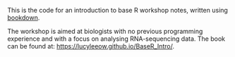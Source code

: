 This is the code for an introduction to base R workshop notes, written using [bookdown](https://github.com/rstudio/bookdown).

The workshop is aimed at biologists with no previous programming experience and with a focus on analysing RNA-sequencing data. The book can be found at: https://lucyleeow.github.io/BaseR_Intro/.

